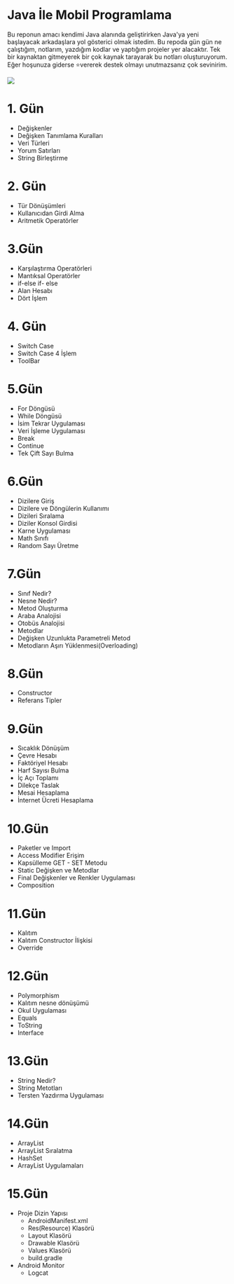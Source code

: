 # Java İle Mobil Programlama

Bu reponun amacı kendimi Java alanında geliştirirken Java'ya yeni başlayacak arkadaşlara yol gösterici olmak istedim. Bu repoda gün gün ne çalıştığım, notlarım, yazdığım kodlar ve yaptığım projeler yer alacaktır. Tek bir kaynaktan gitmeyerek bir çok kaynak tarayarak bu notları oluşturuyorum. Eğer hoşunuza giderse ⭐vererek destek olmayı unutmazsanız çok sevinirim.

![](https://www.vectorlogo.zone/logos/java/java-ar21.png)

# 1. Gün

* Değişkenler
* Değişken Tanımlama Kuralları
* Veri Türleri
* Yorum Satırları
* String Birleştirme

# 2. Gün

* Tür Dönüşümleri
* Kullanıcıdan Girdi Alma
* Aritmetik Operatörler

# 3.Gün

* Karşılaştırma Operatörleri
* Mantıksal Operatörler
* if-else if- else
* Alan Hesabı
* Dört İşlem

# 4. Gün
* Switch Case
* Switch Case 4 İşlem
* ToolBar

# 5.Gün

- For Döngüsü
- While Döngüsü
- İsim Tekrar Uygulaması
- Veri İşleme Uygulaması
- Break
- Continue
- Tek Çift Sayı Bulma

# 6.Gün

- Dizilere Giriş
- Dizilere ve Döngülerin Kullanımı
- Dizileri Sıralama
- Diziler Konsol Girdisi
- Karne Uygulaması
- Math Sınıfı
- Random Sayı Üretme

# 7.Gün

- Sınıf Nedir?
- Nesne Nedir?
- Metod Oluşturma
- Araba Analojisi
- Otobüs Analojisi
- Metodlar
- Değişken Uzunlukta Parametreli Metod
- Metodların Aşırı Yüklenmesi(Overloading)

# 8.Gün

* Constructor
* Referans Tipler

# 9.Gün

* Sıcaklık Dönüşüm
* Çevre Hesabı
* Faktöriyel Hesabı
* Harf Sayısı Bulma
* İç Açı Toplamı
* Dilekçe Taslak
* Mesai Hesaplama
* İnternet Ücreti Hesaplama

# 10.Gün

* Paketler ve Import
* Access Modifier Erişim
* Kapsülleme GET - SET Metodu
* Static Değişken ve Metodlar
* Final Değişkenler ve Renkler Uygulaması
* Composition

# 11.Gün

- Kalıtım
- Kalıtım Constructor İlişkisi
- Override

# 12.Gün

* Polymorphism
* Kalıtım nesne dönüşümü
* Okul Uygulaması
* Equals
* ToString
* Interface

# 13.Gün

* String Nedir?
* String Metotları
* Tersten Yazdırma Uygulaması

# 14.Gün

* ArrayList
* ArrayList Sıralatma
* HashSet
* ArrayList Uygulamaları

# 15.Gün

* Proje Dizin Yapısı
  * AndroidManifest.xml
  * Res(Resource) Klasörü
  * Layout Klasörü
  * Drawable Klasörü
  * Values Klasörü
  * build.gradle
* Android Monitor
  * Logcat